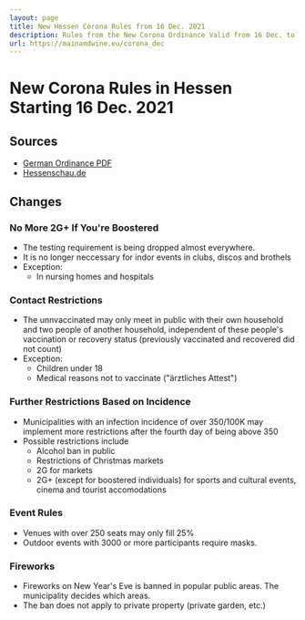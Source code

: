 ```yaml
---
layout: page
title: New Hessen Corona Rules from 16 Dec. 2021
description: Rules from the New Corona Ordinance Valid from 16 Dec. to 13 Jan.
url: https://mainandwine.eu/corona_dec
--- 
```


# New Corona Rules in Hessen Starting 16 Dec. 2021

## Sources
- [German Ordinance PDF](https://www.hessen.de/sites/hessen.hessen.de/files/2021-12/lf_coschuv_stand_16.12.21.pdf)
- [Hessenschau.de](https://www.hessenschau.de/politik/hessens-neue-corona-regeln-fuer-ungeimpfte-und-in-hotspots-wird-es-noch-strenger,bouffier-corona-regeln-landtag-100.html)

## Changes
### No More 2G+ If You're Boostered
- The testing requirement is being dropped almost everywhere.
- It is no longer neccessary for indor events in clubs, discos and brothels
- Exception:
  - In nursing homes and hospitals
  
### Contact Restrictions
- The unnvaccinated may only meet in public with their own household and two people of another household, independent of these people's vaccination or recovery status (previously vaccinated and recovered did not count)
- Exception:
  - Children under 18
  - Medical reasons not to vaccinate ("ärztliches Attest")

### Further Restrictions Based on Incidence
- Municipalities with an infection incidence of over 350/100K may implement more restrictions after the fourth day of being above 350
- Possible restrictions include
  - Alcohol ban in public
  - Restrictions of Christmas markets
  - 2G for markets
  - 2G+ (except for boostered individuals) for sports and cultural events, cinema and tourist accomodations

### Event Rules
- Venues with over 250 seats may only fill 25%
- Outdoor events with 3000 or more participants require masks.

### Fireworks
- Fireworks on New Year's Eve is banned in popular public areas. The municipality decides which areas.
- The ban does not apply to private property (private garden, etc.)



